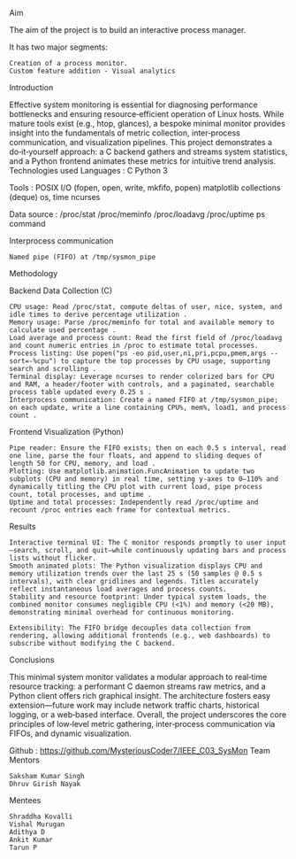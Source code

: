 Aim

The aim of the project is to build an interactive process manager.

It has two major segments:

    Creation of a process monitor.
    Custom feature addition - Visual analytics

Introduction

Effective system monitoring is essential for diagnosing performance bottlenecks and ensuring resource‑efficient operation of Linux hosts. While mature tools exist (e.g., htop, glances), a bespoke minimal monitor provides insight into the fundamentals of metric collection, inter‑process communication, and visualization pipelines. This project demonstrates a do‑it‑yourself approach: a C backend gathers and streams system statistics, and a Python frontend animates these metrics for intuitive trend analysis.
Technologies used
Languages :
    C
    Python 3

Tools :
    POSIX I/O (fopen, open, write, mkfifo, popen)
    matplotlib
    collections (deque)
    os, time
    ncurses

Data source :
    /proc/stat
    /proc/meminfo
    /proc/loadavg
    /proc/uptime
    ps command

Interprocess communication

    Named pipe (FIFO) at /tmp/sysmon_pipe

Methodology

Backend Data Collection (C)

    CPU usage: Read /proc/stat, compute deltas of user, nice, system, and idle times to derive percentage utilization .
    Memory usage: Parse /proc/meminfo for total and available memory to calculate used percentage .
    Load average and process count: Read the first field of /proc/loadavg and count numeric entries in /proc to estimate total processes.
    Process listing: Use popen("ps -eo pid,user,ni,pri,pcpu,pmem,args --sort=-%cpu") to capture the top processes by CPU usage, supporting search and scrolling .
    Terminal display: Leverage ncurses to render colorized bars for CPU and RAM, a header/footer with controls, and a paginated, searchable process table updated every 0.25 s .
    Interprocess communication: Create a named FIFO at /tmp/sysmon_pipe; on each update, write a line containing CPU%, mem%, load1, and process count .

Frontend Visualization (Python)

    Pipe reader: Ensure the FIFO exists; then on each 0.5 s interval, read one line, parse the four floats, and append to sliding deques of length 50 for CPU, memory, and load .
    Plotting: Use matplotlib.animation.FuncAnimation to update two subplots (CPU and memory) in real time, setting y‑axes to 0–110% and dynamically titling the CPU plot with current load, pipe process count, total processes, and uptime .
    Uptime and total processes: Independently read /proc/uptime and recount /proc entries each frame for contextual metrics.

Results

    Interactive terminal UI: The C monitor responds promptly to user input—search, scroll, and quit—while continuously updating bars and process lists without flicker.
    Smooth animated plots: The Python visualization displays CPU and memory utilization trends over the last 25 s (50 samples @ 0.5 s intervals), with clear gridlines and legends. Titles accurately reflect instantaneous load averages and process counts.
    Stability and resource footprint: Under typical system loads, the combined monitor consumes negligible CPU (<1%) and memory (<20 MB), demonstrating minimal overhead for continuous monitoring.
    
    Extensibility: The FIFO bridge decouples data collection from rendering, allowing additional frontends (e.g., web dashboards) to subscribe without modifying the C backend.

Conclusions

This minimal system monitor validates a modular approach to real‑time resource tracking: a performant C daemon streams raw metrics, and a Python client offers rich graphical insight. The architecture fosters easy extension—future work may include network traffic charts, historical logging, or a web‑based interface. Overall, the project underscores the core principles of low‑level metric gathering, inter‑process communication via FIFOs, and dynamic visualization.

Github : https://github.com/MysteriousCoder7/IEEE_C03_SysMon
Team
Mentors

    Saksham Kumar Singh
    Dhruv Girish Nayak

Mentees

    Shraddha Kovalli
    Vishal Murugan
    Adithya D
    Ankit Kumar
    Tarun P
